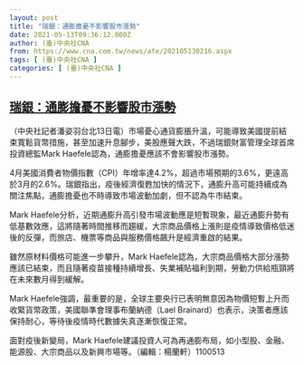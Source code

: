 ```yaml
---
layout: post
title: "瑞銀：通膨擔憂不影響股市漲勢"
date: 2021-05-13T09:36:12.000Z
author: (臺)中央社CNA
from: https://www.cna.com.tw/news/afe/202105130216.aspx
tags: [ (臺)中央社CNA ]
categories: [ (臺)中央社CNA ]
---
```

<!--1620898572000-->
[瑞銀：通膨擔憂不影響股市漲勢](https://www.cna.com.tw/news/afe/202105130216.aspx)
------

<div>
<div></div><div class="paragraph"><p>（中央社記者潘姿羽台北13日電）市場憂心通貨膨脹升溫，可能導致美國提前結束寬鬆貨幣措施，甚至加速升息腳步，美股應聲大跌，不過瑞銀財富管理全球首席投資總監Mark Haefele認為，通膨擔憂應該不會影響股市漲勢。</p><p>4月美國消費者物價指數（CPI）年增率達4.2%，超過市場預期的3.6%，更遠高於3月的2.6%。瑞銀指出，疫後經濟復甦加快的情況下，通膨升高可能持續成為關注焦點，通膨擔憂也不時導致市場波動加劇，但不認為牛市結束。</p><p>Mark Haefele分析，近期通膨升高引發市場波動應是短暫現象，最近通膨升勢有低基數效應，這將隨著時間推移而趨緩，大宗商品價格上漲則是疫情導致價格低迷後的反彈，而旅店、機票等商品與服務價格飆升是經濟重啟的結果。</p><p>雖然原材料價格可能進一步攀升，Mark Haefele認為，大宗商品價格大部分漲勢應該已結束，而且隨著疫苗接種持續增長、失業補貼福利到期，勞動力供給瓶頸將在未來數月得到緩解。</p><p>Mark Haefele強調，最重要的是，全球主要央行已表明無意因為物價短暫上升而收緊貨幣政策，美國聯準會理事布蘭納德（Lael Brainard）也表示，決策者應該保持耐心，等待後疫情時代數據失真逐漸恢復正常。</p><p>面對疫後新變局，Mark Haefele建議投資人可為再通膨布局，如小型股、金融、能源股、大宗商品以及新興市場等。（編輯：楊蘭軒）1100513</p></div>
</div>

